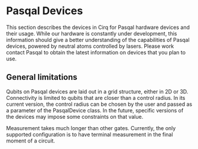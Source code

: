 # Pasqal Devices

This section describes the devices in Cirq for Pasqal hardware devices and their usage.
While our hardware is constantly under development, this information should give a
better understanding of the capabilities of Pasqal devices, powered by neutral atoms
controlled by lasers. Please work contact Pasqal to obtain the latest information
on devices that you plan to use.

## General limitations

Qubits on Pasqal devices are laid out in a grid structure, either in 2D or 3D.
Connectivity is limited to qubits that are closer than a control radius. In its current
version, the control radius can be chosen by the user and passed as a parameter of the
PasqalDevice class. In the future, specific versions of the devices may impose some
constraints on that value.

Measurement takes much longer than other gates. Currently, the only supported
configuration is to have terminal measurement in the final moment of a circuit.
